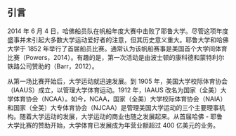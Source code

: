 ## 引言

2014 年 6 月 4 日，哈佛船员队在帆船年度大赛中击败了耶鲁大学。尽管这项年度盛事并未引起大多数大学运动爱好者的注意，但其历史意义重大。耶鲁大学和哈佛大学于 1852 年举行了首届船员比赛。通常认为该帆船赛事是美国首个大学间体育比赛（Powers，2014）。有趣的是，第一次活动是由波士顿的康科德和蒙特利尔铁路公司赞助的（Barr，2012）。

从第一场比赛开始后，大学运动就迅速发展。到 1905 年，美国大学校际体育协会（IAAUS）成立，以管理大学体育运动。1912 年，IAAUS 改名为国家（全美）大学体育协会（NCAA）。如今，NCAA，国家（全美）大学校际体育协会（NAIA）和国家（全美）大专体育协会（NJCAA）是管理美国大学运动的三个主要理事机构。随着大学运动的发展，大学运动的商业也随之发展起来。从首届哈佛 - 耶鲁大学比赛的赞助开始，大学体育已发展成为年营业额超过 400 亿美元的业务。
